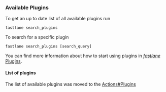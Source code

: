 ### Available Plugins

To get an up to date list of all available plugins run

```no-highlight
fastlane search_plugins
```

To search for a specific plugin

```no-highlight
fastlane search_plugins [search_query]
```

You can find more information about how to start using plugins in [_fastlane_ Plugins](https://docs.fastlane.tools/plugins/create-plugin/).

#### List of plugins

The list of available plugins was moved to the [Actions#Plugins](https://docs.fastlane.tools/actions/#plugins)
